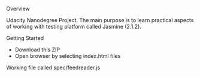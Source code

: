Overview

Udacity Nanodegree Project.
The main purpose is to learn practical aspects of working with testing platform called Jasmine (2.1.2).

Getting Started
- Download this ZIP
- Open browser by selecting index.html files


Working file called spec/feedreader.js
